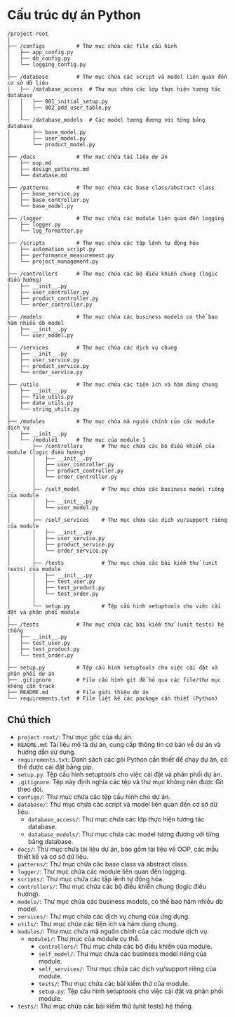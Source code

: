 # Cấu trúc dự án Python

```
/project-root
│
├── /configs          # Thư mục chứa các file cấu hình
│   ├── app_config.py
│   ├── db_config.py
│   └── logging_config.py
│
├── /database         # Thư mục chứa các script và model liên quan đến cơ sở dữ liệu
│   ├── /database_access  # Thư mục chứa các lớp thực hiện tương tác database
│   │   ├── 001_initial_setup.py
│   │   ├── 002_add_user_table.py
│   │
│   └── /database_models  # Các model tương đương với từng bảng database
│       ├── base_model.py
│       ├── user_model.py
│       └── product_model.py
│
├── /docs             # Thư mục chứa tài liệu dự án
│   ├── oop.md
│   ├── design_patterns.md
│   └── database.md
│
├── /patterns         # Thư mục chứa các base class/abstract class
│   ├── base_service.py
│   ├── base_controller.py
│   └── base_model.py
│
├── /logger           # Thư mục chứa các module liên quan đến logging
│   ├── logger.py
│   └── log_formatter.py
│
├── /scripts          # Thư mục chứa các tập lệnh tự động hóa
│   ├── automation_script.py
│   ├── performance_measurement.py
│   └── project_management.py
│
├── /controllers      # Thư mục chứa các bộ điều khiển chung (logic điều hướng)
│   ├── __init__.py
│   ├── user_controller.py
│   ├── product_controller.py
│   └── order_controller.py
│
├── /models           # Thư mục chứa các business models có thể bao hàm nhiều db model
│   ├── __init__.py
│   └── user_model.py
│
├── /services         # Thư mục chứa các dịch vụ chung
│   ├── __init__.py
│   ├── user_service.py
│   ├── product_service.py
│   └── order_service.py
│
├── /utils            # Thư mục chứa các tiện ích và hàm dùng chung
│   ├── __init__.py
│   ├── file_utils.py
│   ├── date_utils.py
│   └── string_utils.py
│
├── /modules          # Thư mục chứa mã nguồn chính của các module dịch vụ
│   ├── __init__.py
│   └── /module1      # Thư mục của module 1
│       ├── /controllers      # Thư mục chứa các bộ điều khiển của module (logic điều hướng)
│       │   ├── __init__.py
│       │   ├── user_controller.py
│       │   ├── product_controller.py
│       │   └── order_controller.py
│       │
│       ├── /self_model       # Thư mục chứa các business model riêng của module
│       │   ├── __init__.py
│       │   └── user_model.py
│       │
│       ├── /self_services    # Thư mục chứa các dịch vụ/support riêng của module
│       │   ├── __init__.py
│       │   ├── user_service.py
│       │   ├── product_service.py
│       │   └── order_service.py
│       │
│       ├── /tests            # Thư mục chứa các bài kiểm thử (unit tests) của module
│       │   ├── __init__.py
│       │   ├── test_user.py
│       │   ├── test_product.py
│       │   └── test_order.py
│       │
│       └── setup.py          # Tệp cấu hình setuptools cho việc cài đặt và phân phối module
│
├── /tests            # Thư mục chứa các bài kiểm thử (unit tests) hệ thống
│   ├── __init__.py
│   ├── test_user.py
│   ├── test_product.py
│   └── test_order.py
│
├── setup.py          # Tệp cấu hình setuptools cho việc cài đặt và phân phối dự án
├── .gitignore        # File cấu hình git để bỏ qua các file/thư mục không cần track
├── README.md         # File giới thiệu dự án
└── requirements.txt  # File liệt kê các package cần thiết (Python)
```

## Chú thích

- `project-root/`: Thư mục gốc của dự án.
- `README.md`: Tài liệu mô tả dự án, cung cấp thông tin cơ bản về dự án và hướng dẫn sử dụng.
- `requirements.txt`: Danh sách các gói Python cần thiết để chạy dự án, có thể được cài đặt bằng pip.
- `setup.py`: Tệp cấu hình setuptools cho việc cài đặt và phân phối dự án.
- `.gitignore`: Tệp này định nghĩa các tệp và thư mục không nên được Git theo dõi.
- `configs/`: Thư mục chứa các tệp cấu hình cho dự án.
- `database/`: Thư mục chứa các script và model liên quan đến cơ sở dữ liệu.
  - `database_access/`: Thư mục chứa các lớp thực hiện tương tác database.
  - `database_models/`: Thư mục chứa các model tương đương với từng bảng database.
- `docs/`: Thư mục chứa tài liệu dự án, bao gồm tài liệu về OOP, các mẫu thiết kế và cơ sở dữ liệu.
- `patterns/`: Thư mục chứa các base class và abstract class.
- `logger/`: Thư mục chứa các module liên quan đến logging.
- `scripts/`: Thư mục chứa các tập lệnh tự động hóa.
- `controllers/`: Thư mục chứa các bộ điều khiển chung (logic điều hướng).
- `models/`: Thư mục chứa các business models, có thể bao hàm nhiều db model.
- `services/`: Thư mục chứa các dịch vụ chung của ứng dụng.
- `utils/`: Thư mục chứa các tiện ích và hàm dùng chung.
- `modules/`: Thư mục chứa mã nguồn chính của các module dịch vụ.
  - `module1/`: Thư mục của module cụ thể.
    - `controllers/`: Thư mục chứa các bộ điều khiển của module.
    - `self_model/`: Thư mục chứa các business model riêng của module.
    - `self_services/`: Thư mục chứa các dịch vụ/support riêng của module.
    - `tests/`: Thư mục chứa các bài kiểm thử của module.
    - `setup.py`: Tệp cấu hình setuptools cho việc cài đặt và phân phối module.
- `tests/`: Thư mục chứa các bài kiểm thử (unit tests) hệ thống.
